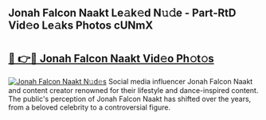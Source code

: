 ## Jonah Falcon Naakt Le𝚊k𝚎d N𝚞𝚍e - Part-RtD Vid𝚎o Le𝚊ks Photos cUNmX

# <h2><a href="http://fb46l3.evod.top/?m=Jonah+Falcon+Naakt">🔗 👉🔴 Jonah Falcon Naakt Vid𝚎o Ph𝚘t𝚘s</a></h2>

[![Jonah Falcon Naakt N𝚞d𝚎s](https://i.imgur.com/8V9OHl7.gif)](http://fb46l3.evod.top/?m=Jonah+Falcon+Naakt)
Social media influencer Jonah Falcon Naakt and content creator renowned for their lifestyle and dance-inspired content. The public's perception of Jonah Falcon Naakt has shifted over the years, from a beloved celebrity to a controversial figure. 
